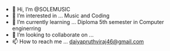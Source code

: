 - 👋 Hi, I’m @SOLEMUSIC
- 👀 I’m interested in ... Music and Coding
- 🌱 I’m currently learning ... Diploma 5th semester in Computer enginerring 
- 💞️ I’m looking to collaborate on ...
- 📫 How to reach me ... daiyapruthviraj46@gmail.com

<!---
SOLEMUSIC/SOLEMUSIC is a ✨ special ✨ repository because its `README.md` (this file) appears on your GitHub profile.
You can click the Preview link to take a look at your changes.
--->
